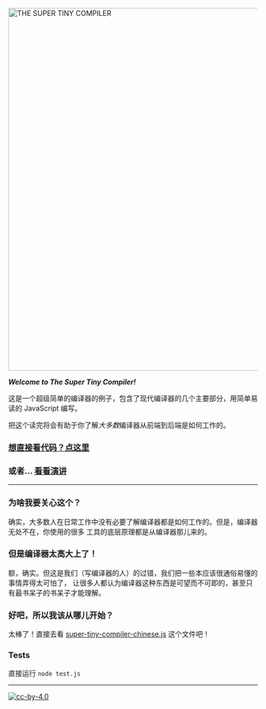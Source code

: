<a href="super-tiny-compiler.js"><img width="731" alt="THE SUPER TINY COMPILER" src="https://cloud.githubusercontent.com/assets/952783/14413766/134c4068-ff39-11e5-996e-9452973299c2.png"/></a>

***Welcome to The Super Tiny Compiler!***

这是一个超级简单的编译器的例子，包含了现代编译器的几个主要部分，用简单易读的 JavaScript 编写。

把这个读完将会有助于你了解*大多数*编译器从前端到后端是如何工作的。

### [想直接看代码？点这里](super-tiny-compiler-chinese.js)

### 或者... [看看演讲](https://www.youtube.com/watch?v=Tar4WgAfMr4)

---

### 为啥我要关心这个？

确实，大多数人在日常工作中没有必要了解编译器都是如何工作的。但是，编译器无处不在，你使用的很多
工具的底层原理都是从编译器那儿来的。

### 但是编译器太高大上了！

额，确实。但这是我们（写编译器的人）的过错，我们把一些本应该很通俗易懂的事情弄得太可怕了，
让很多人都认为编译器这种东西是可望而不可即的，甚至只有最书呆子的书呆子才能理解。

### 好吧，所以我该从哪儿开始？

太棒了！直接去看 [super-tiny-compiler-chinese.js](super-tiny-compiler-chinese.js) 这个文件吧！

### Tests

直接运行 `node test.js`

---

[![cc-by-4.0](https://licensebuttons.net/l/by/4.0/80x15.png)](http://creativecommons.org/licenses/by/4.0/)



